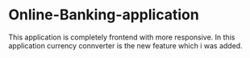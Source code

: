 # Online-Banking-application
This application is completely frontend with more responsive. In this application currency connverter is the new feature which i was added.
